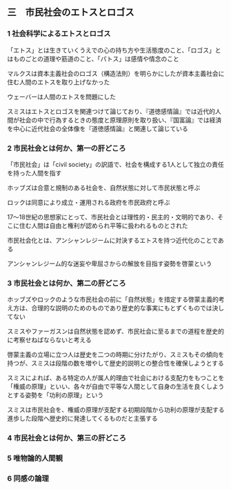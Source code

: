 ## 三　市民社会のエトスとロゴス

### 1 社会科学によるエトスとロゴス

「エトス」とは生きていくうえでの心の持ち方や生活態度のこと、「ロゴス」とはものごとの道理や筋道のこと、「パトス」は感情や情念のこと

マルクスは資本主義社会のロゴス（構造法則）を明らかにしたが資本主義社会に住む人間のエトスを取り上げなかった

ウェーバーは人間のエトスを問題にした

スミスはエトスとロゴスを関連つけて論じており、『道徳感情論』では近代的人間が社会の中で行為するときの態度と原理原則を取り扱い、『国富論』では経済を中心に近代社会の全体像を『道徳感情論』と関連して論じている

### 2 市民社会とは何か、第一の肝どころ

「市民社会」は「civil society」の訳語で、社会を構成する1人として独立の責任を持った人間を指す

ホッブズは合意と規制のある社会を、自然状態に対して市民状態と呼ぶ

ロックは同意により成立・運用される政府を市民政府と呼ぶ

17〜18世紀の思想家にとって、市民社会とは理性的・民主的・文明的であり、そこに住む人間は自由と権利が認められ平等に扱われるものとされた

市民社会化とは、アンシャンレジームに対決するエトスを持つ近代化のことである

アンシャンレジーム的な迷妄や卑屈さからの解放を目指す姿勢を啓蒙という

### 3 市民社会とは何か、第二の肝どころ

ホッブズやロックのような市民社会の前に「自然状態」を措定する啓蒙主義的考え方は、合理的な説明のためのものであり歴史的な事実にもとずくものでは決してない

スミスやファーガスンは自然状態を認めず、市民社会に至るまでの道程を歴史的に考察せねばならないと考える

啓蒙主義の立場に立つ人は歴史を二つの時期に分けたがり、スミスもその傾向を持つが、スミスは段階の数を増やして歴史的説明との整合性を確保しようとする

スミスによれば、ある特定の人が属人的理由で社会における支配力をもつことを「権威の原理」といい、各々が自由で平等な人間として自身の生活を良くしようとする姿勢を「功利の原理」という

スミスは市民社会を、権威の原理が支配する初期段階から功利の原理が支配する進歩した段階へ歴史的に発達してくるものだと主張する

### 4 市民社会とは何か、第三の肝どころ

### 5 唯物論的人間観

### 6 同感の論理